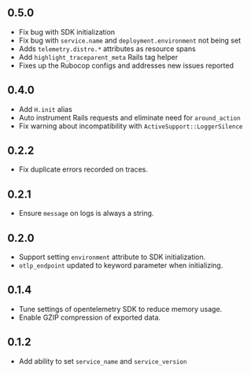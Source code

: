 ## 0.5.0

- Fix bug with SDK initialization
- Fix bug with `service.name` and `deployment.environment` not being set
- Adds `telemetry.distro.*` attributes as resource spans
- Add `highlight_traceparent_meta` Rails tag helper
- Fixes up the Rubocop configs and addresses new issues reported

## 0.4.0

- Add `H.init` alias
- Auto instrument Rails requests and eliminate need for `around_action`
- Fix warning about incompatibility with `ActiveSupport::LoggerSilence`

## 0.2.2

- Fix duplicate errors recorded on traces.

## 0.2.1

- Ensure `message` on logs is always a string.

## 0.2.0

- Support setting `environment` attribute to SDK initialization.
- `otlp_endpoint` updated to keyword parameter when initializing.

## 0.1.4

- Tune settings of opentelemetry SDK to reduce memory usage.
- Enable GZIP compression of exported data.

## 0.1.2

- Add ability to set `service_name` and `service_version`
